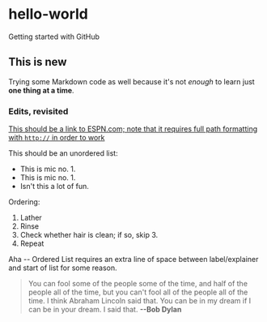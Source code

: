 # hello-world
Getting started with GitHub

## This is new
Trying some Markdown code as well because it's not *enough* to learn just **one thing at a time**.

### Edits, revisited
[This should be a link to ESPN.com; note that it requires full path formatting with `http://` in order to work](http://espn.go.com)

This should be an unordered list:
* This is mic no. 1.
* This is mic no. 1.
* Isn't this a lot of fun.

Ordering:

1. Lather
2. Rinse
  1. Check whether hair is clean; if so, skip 3.
3. Repeat

Aha -- Ordered List requires an extra line of space between label/explainer and start of list for some reason.

> You can fool some of the people some of the time, and half of the people all of the time, but you can't fool all of the people all of the time. I think Abraham Lincoln said that. You can be in my dream if I can be in your dream. I said that.
**--Bob Dylan**

